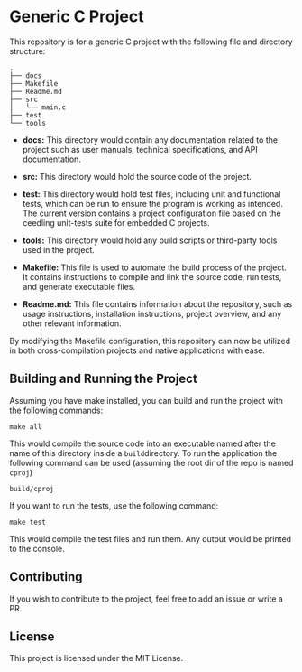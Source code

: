 # Generic C Project

This repository is for a generic C project with the following file and
directory structure:

```
.
├── docs
├── Makefile
├── Readme.md
├── src
│   └── main.c
├── test
└── tools
```

* **docs:** This directory would contain any documentation related to the
  project such as user manuals, technical specifications, and API
  documentation.

* **src:** This directory would hold the source code of the project.

* **test:** This directory would hold test files, including unit and functional
  tests, which can be run to ensure the program is working as intended. The
  current version contains a project configuration file based on the ceedling
  unit-tests suite for embedded C projects.

* **tools:** This directory would hold any build scripts or third-party tools
  used in the project.

* **Makefile:** This file is used to automate the build process of the project.
  It contains instructions to compile and link the source code, run tests, and
  generate executable files.

* **Readme.md:** This file contains information about the repository, such as
  usage instructions, installation instructions, project overview, and any
  other relevant information.

By modifying the Makefile configuration, this repository can now be utilized in
both cross-compilation projects and native applications with ease.

## Building and Running the Project

Assuming you have make installed, you can build and run the project with the
following commands:

```
make all
```

This would compile the source code into an executable named after the name of
this directory inside a `build`directory. To run the application the
following command can be used (assuming the root dir of the repo is named
`cproj`)

```
build/cproj
```


If you want to run the tests, use the following command:

```
make test
```

This would compile the test files and run them. Any output would be printed to
the console.


## Contributing

If you wish to contribute to the project, feel free to add an issue or write a
PR.


## License

This project is licensed under the MIT License.
